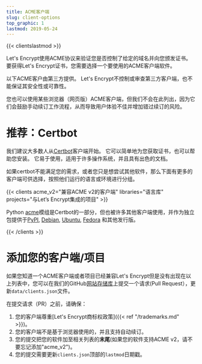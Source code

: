 ```yaml
---
title: ACME客户端
slug: client-options
top_graphic: 1
lastmod: 2019-05-24
---
```


{{< clientslastmod >}}

Let's Encrypt使用ACME协议来验证您是否控制了给定的域名并向您颁发证书。 要获得Let's Encrypt证书，您需要选择一个要使用的ACME客户端软件。

以下ACME客户由第三方提供。 Let's Encrypt不控制或审查第三方客户端，也不能保证其安全性或可靠性。

您也可以使用某些浏览器（网页版）ACME客户端，但我们不会在此列出，因为它们会鼓励手动续订工作流程，从而导致用户体验不佳并增加错过续订的风险。

# 推荐：Certbot

我们建议大多数人从[Certbot](https://certbot.eff.org/)客户端开始。 它可以简单地为您获取证书，也可以帮助您安装。 它易于使用，适用于许多操作系统，并且具有出色的文档。

如果certbot不能满足您的需求，或者您只是想尝试其他软件，那么下面有更多的客户端可供选择，按照他们运行的语言或环境进行分组。

{{< clients acme_v2="兼容ACME v2的客户端" libraries="语言库" projects="与Let’s Encrypt集成的项目" >}}

Python [acme](https://github.com/certbot/certbot/tree/master/acme)模组是Certbot的一部分，但也被许多其他客户端使用，并作为独立包提供于[PyPI](https://pypi.python.org/pypi/acme), [Debian](https://packages.debian.org/search?keywords=python-acme), [Ubuntu](https://launchpad.net/ubuntu/+source/python-acme), [Fedora](https://bodhi.fedoraproject.org/updates/?packages=python-acme) 和其他发行版。

{{< /clients >}}

# 添加您的客户端/项目

如果您知道一个ACME客户端或者项目已经兼容Let's Encrypt但是没有出现在以上列表中，您可以在我们的GitHub[网站存储库](https://github.com/letsencrypt/website/)上提交一个请求(Pull Request），更新`data/clients.json`文件。

在提交请求（PR）之前，请确保：

1. 您的客户端尊重[Let's Encrypt商标权政策]({{< ref "/trademarks.md" >}})。
1. 您的客户端不是基于浏览器使用的，并且支持自动续订。
1. 您的提交把您的软件加至相关列表的**末尾**(如果您的软件支持ACME v2，请不要忘记添加"acme_v2")。
1. 您的提交需要更新`clients.json`顶部的`lastmod`日期戳。
